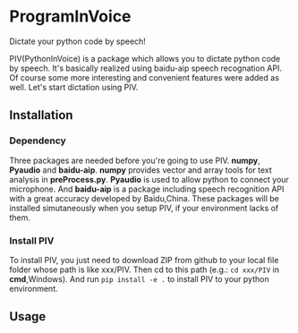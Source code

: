 # ProgramInVoice
Dictate your python code by speech!


  PIV(PythonInVoice) is a package which allows you to dictate python code by speech. It's basically realized using baidu-aip speech recognation API. Of course some more interesting and convenient features were added as well.
  Let's start dictation using PIV.

## Installation
### Dependency
  Three packages are needed before you're going to use PIV. **numpy**, **Pyaudio** and **baidu-aip**. **numpy** provides vector and array tools for text analysis in **preProcess.py**. **Pyaudio** is used to allow python to connect your microphone. And **baidu-aip** is a package including speech recognition API with a great accuracy developed by Baidu,China.
  These packages will be installed simutaneously when you setup PIV, if your environment lacks of them.
### Install PIV
  To install PIV, you just need to download ZIP from github to your local file folder whose path is like xxx/PIV. Then cd to this path 
(e.g.: `cd xxx/PIV` in **cmd**,Windows). And run `pip install -e .` to install PIV to your python environment.

## Usage
